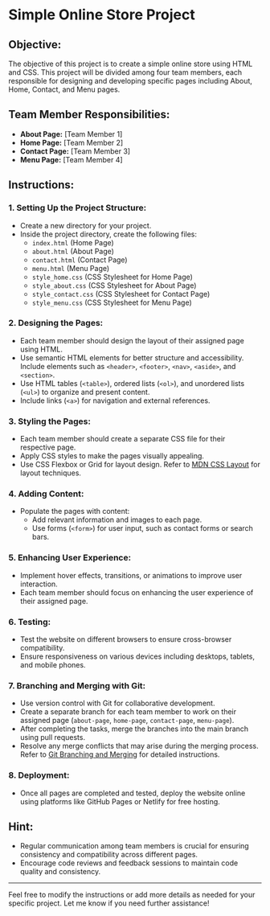 

# Simple Online Store Project

## Objective:

The objective of this project is to create a simple online store using HTML and CSS. This project will be divided among four team members, each responsible for designing and developing specific pages including About, Home, Contact, and Menu pages.

## Team Member Responsibilities:

- **About Page:** [Team Member 1]
- **Home Page:** [Team Member 2]
- **Contact Page:** [Team Member 3]
- **Menu Page:** [Team Member 4]

## Instructions:

### 1. Setting Up the Project Structure:

- Create a new directory for your project.
- Inside the project directory, create the following files:
  - `index.html` (Home Page)
  - `about.html` (About Page)
  - `contact.html` (Contact Page)
  - `menu.html` (Menu Page)
  - `style_home.css` (CSS Stylesheet for Home Page)
  - `style_about.css` (CSS Stylesheet for About Page)
  - `style_contact.css` (CSS Stylesheet for Contact Page)
  - `style_menu.css` (CSS Stylesheet for Menu Page)

### 2. Designing the Pages:

- Each team member should design the layout of their assigned page using HTML.
- Use semantic HTML elements for better structure and accessibility. Include elements such as `<header>`, `<footer>`, `<nav>`, `<aside>`, and `<section>`.
- Use HTML tables (`<table>`), ordered lists (`<ol>`), and unordered lists (`<ul>`) to organize and present content.
- Include links (`<a>`) for navigation and external references.

### 3. Styling the Pages:

- Each team member should create a separate CSS file for their respective page.
- Apply CSS styles to make the pages visually appealing.
- Use CSS Flexbox or Grid for layout design. Refer to [MDN CSS Layout](https://developer.mozilla.org/en-US/docs/Learn/CSS/CSS_layout) for layout techniques.

### 4. Adding Content:

- Populate the pages with content:
  - Add relevant information and images to each page.
  - Use forms (`<form>`) for user input, such as contact forms or search bars.

### 5. Enhancing User Experience:

- Implement hover effects, transitions, or animations to improve user interaction.
- Each team member should focus on enhancing the user experience of their assigned page.

### 6. Testing:

- Test the website on different browsers to ensure cross-browser compatibility.
- Ensure responsiveness on various devices including desktops, tablets, and mobile phones.

### 7. Branching and Merging with Git:

- Use version control with Git for collaborative development.
- Create a separate branch for each team member to work on their assigned page (`about-page`, `home-page`, `contact-page`, `menu-page`).
- After completing the tasks, merge the branches into the main branch using pull requests.
- Resolve any merge conflicts that may arise during the merging process. Refer to [Git Branching and Merging](https://www.atlassian.com/git/tutorials/using-branches) for detailed instructions.

### 8. Deployment:

- Once all pages are completed and tested, deploy the website online using platforms like GitHub Pages or Netlify for free hosting.

## Hint:

- Regular communication among team members is crucial for ensuring consistency and compatibility across different pages.
- Encourage code reviews and feedback sessions to maintain code quality and consistency.

---

Feel free to modify the instructions or add more details as needed for your specific project. Let me know if you need further assistance!
